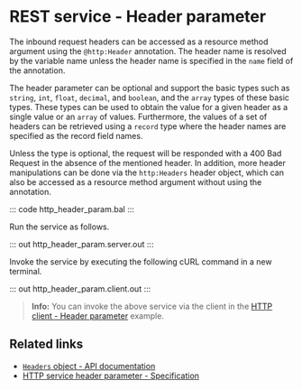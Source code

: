 # REST service - Header parameter

The inbound request headers can be accessed as a resource method argument using the `@http:Header` annotation. The header name is resolved by the variable name unless the header name is specified in the `name` field of the annotation. 

The header parameter can be optional and support the basic types such as `string`, `int`, `float`, `decimal`, and `boolean`, and the `array` types of these basic types. These types can be used to obtain the value for a given header as a single value or an `array` of values. Furthermore, the values of a set of headers can be retrieved using a `record` type where the header names are specified as the record field names.

Unless the type is optional, the request will be responded with a 400 Bad Request in the absence of the mentioned header. In addition, more header manipulations can be done via the `http:Headers` header object, which can also be accessed as a resource method argument without using the annotation.

::: code http_header_param.bal :::

Run the service as follows.

::: out http_header_param.server.out :::

Invoke the service by executing the following cURL command in a new terminal.

::: out http_header_param.client.out :::

>**Info:** You can invoke the above service via the client in the [HTTP client - Header parameter](/learn/by-example/http-client-header-parameter/) example.

## Related links
- [`Headers` object - API documentation](https://lib.ballerina.io/ballerina/http/latest/classes/Headers)
- [HTTP service header parameter - Specification](/spec/http/#2345-header-parameter)
